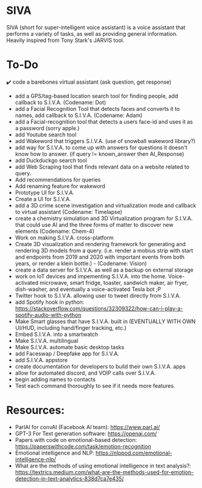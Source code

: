 # SIVA
SIVA (short for super-intelligent voice assistant) is a voice assistant that performs a variety of tasks, as well as providing general information. Heavily inspired from Tony Stark's JARVIS tool.

# To-Do
✔️ code a barebones virtual assistant (ask question, get response)
- add a GPS/tag-based location search tool for finding people, add callback to S.I.V.A. (Codename: Dot)
- add a Facial Recognition Tool that detects faces and converts it to names, add callback to S.I.V.A. (Codename: Adam)
- add a Facial-recognition tool that detects a users face-id and uses it as a password (sorry apple.)
- add Youtube search tool
- add Wakeword that triggers S.I.V.A. (use of snowball wakeword library?)
- add way for S.I.V.A. to come up with answers for questions it doesn't know how to answer. (if query != known_answer then AI_Response)
- add Duckduckgo search tool
- add Web Scraping tool that finds relevant data on a website related to query.
- Add recommendations for queries
- Add renaming feature for wakeword
- Prototype UI for S.I.V.A.
- Create a UI for S.I.V.A.
- add a 3D crime scene investigation and virtualization mode and callback to virtual assistant (Codename: Timelapse) 
- create a chemistry simulation and 3D Virtualization program for S.I.V.A. that could use AI and the three forms of matter to discover new elements (Codename: Chem-4)
- Work on making S.I.V.A. cross-platform
- Create 3D visualization and rendering framework for generating and rendering 3D models from a query. (i.e. render a mobius strip with start and endpoints from 2019 and 2020 with important events from both years, or render a klein bottle.) - (Codename: Vision)
- create a data server for S.I.V.A. as well as a backup on external storage
- work on IoT devices and impementing S.I.V.A. into the home. Voice-activated microwave, smart fridge, toaster, sandwich maker, air fryer, dish-washer, and eventually a voice-activated Tesla bot ;P
- Twitter hook to S.I.V.A. allowing user to tweet directly from S.I.V.A. 
- add Spotify hook in python: https://stackoverflow.com/questions/32309322/how-can-i-play-a-spotify-audio-with-python
- Make Smart glasses that have S.I.V.A. built in (EVENTUALLY WITH OWN UI/HUD, including hand/finger tracking, etc.)
- Embed S.I.V.A. into a smartwatch
- Make S.I.V.A. multilingual
- Make S.I.V.A. automate basic desktop tasks
- add Faceswap / Deepfake app for S.I.V.A.
- add S.I.V.A. appstore
- create documentation for developers to build their own S.I.V.A. apps
- allow for automated discord, and VOIP calls over S.I.V.A.
- begin adding names to contacts
- Test each command thoroughly to see if it needs more features.

# Resources:
- ParlAI for convAI (Facebook AI team): https://www.parl.ai/
- GPT-3 For Text generation software: https://openai.com/
- Papers with code on emotional-based detection: https://paperswithcode.com/task/emotion-recognition
- Emotional intelligence and NLP: https://nlppod.com/emotional-intelligence-nlp/
- What are the methods of using emotional intelligence in text analysis?: https://textrics.medium.com/what-are-the-methods-used-for-emotion-detection-in-text-analytics-838d7ca7e435/
